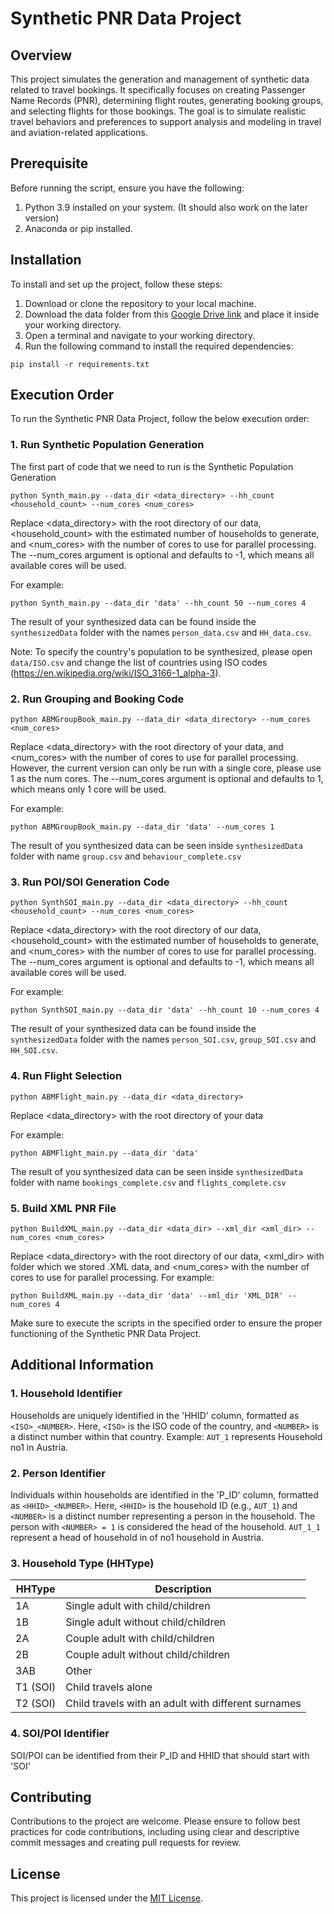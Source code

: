 # Synthetic PNR Data Project

## Overview
This project simulates the generation and management of synthetic data related to travel bookings. It specifically focuses on creating Passenger Name Records (PNR), determining flight routes, generating booking groups, and selecting flights for those bookings. The goal is to simulate realistic travel behaviors and preferences to support analysis and modeling in travel and aviation-related applications.

## Prerequisite
Before running the script, ensure you have the following:
1. Python 3.9 installed on your system. (It should also work on the later version)
2. Anaconda or pip installed.

## Installation
To install and set up the project, follow these steps:
1. Download or clone the repository to your local machine.
2. Download the data folder from this [Google Drive link](https://drive.google.com/drive/folders/1fZSUiiTk_jU4gRSipsJrQ23uyKOqeQOs) and place it inside your working directory.
3. Open a terminal and navigate to your working directory.
4. Run the following command to install the required dependencies:
```
pip install -r requirements.txt
```




## Execution Order
To run the Synthetic PNR Data Project, follow the below execution order:
### 1. Run Synthetic Population Generation
The first part of code that we need to run is the Synthetic Population Generation
```
python Synth_main.py --data_dir <data_directory> --hh_count <household_count> --num_cores <num_cores>    
```
    
  Replace <data_directory> with the root directory of our data, <household_count> with the estimated number of households to generate, and <num_cores> with the number of cores to use for parallel processing. The --num_cores argument is optional and defaults to -1, which means all available cores will be used.

  For example:
  ```
  python Synth_main.py --data_dir 'data' --hh_count 50 --num_cores 4  
  ```
  The result of your synthesized data can be found inside the `synthesizedData` folder with the names `person_data.csv` and `HH_data.csv`.

  Note: To specify the country's population to be synthesized, please open `data/ISO.csv` and change the list of countries using ISO codes (https://en.wikipedia.org/wiki/ISO_3166-1_alpha-3).

### 2. Run Grouping and Booking Code
```
python ABMGroupBook_main.py --data_dir <data_directory> --num_cores <num_cores>    
```
    
  Replace <data_directory> with the root directory of your data, and <num_cores> with the number of cores to use for parallel processing. However, the current version can only be run with a single core, please use 1 as the num cores. The --num_cores argument is optional and defaults to 1, which means only 1 core will be used.

  For example:
  ```
  python ABMGroupBook_main.py --data_dir 'data' --num_cores 1  
  ```
  The result of you synthesized data can be seen inside `synthesizedData` folder  with name `group.csv` and `behaviour_complete.csv`

### 3. Run POI/SOI Generation Code
```
python SynthSOI_main.py --data_dir <data_directory> --hh_count <household_count> --num_cores <num_cores>    
```
    
  Replace <data_directory> with the root directory of our data, <household_count> with the estimated number of households to generate, and <num_cores> with the number of cores to use for parallel processing. The --num_cores argument is optional and defaults to -1, which means all available cores will be used.

  For example:
  ```
  python SynthSOI_main.py --data_dir 'data' --hh_count 10 --num_cores 4  
  ```
  The result of your synthesized data can be found inside the `synthesizedData` folder with the names `person_SOI.csv`, `group_SOI.csv` and `HH_SOI.csv`.


### 4. Run Flight Selection
```
python ABMFlight_main.py --data_dir <data_directory>     
```
    
  Replace <data_directory> with the root directory of your data

  For example:
  ```
  python ABMFlight_main.py --data_dir 'data' 
  ```
  The result of you synthesized data can be seen inside `synthesizedData` folder  with name `bookings_complete.csv` and `flights_complete.csv`
### 5. Build XML PNR File
```
python BuildXML_main.py --data_dir <data_dir> --xml_dir <xml_dir> --num_cores <num_cores>     
```
Replace <data_directory> with the root directory of our data, <xml_dir> with folder which we stored .XML data, and <num_cores> with the number of cores to use for parallel processing. 
For example:
  ```
  python BuildXML_main.py --data_dir 'data' --xml_dir 'XML_DIR' --num_cores 4 
  ```

  Make sure to execute the scripts in the specified order to ensure the proper functioning of the Synthetic PNR Data Project.

## Additional Information

### 1. Household Identifier
Households are uniquely identified in the 'HHID' column, formatted as `<ISO>_<NUMBER>`. Here, `<ISO>` is the ISO code of the country, and `<NUMBER>` is a distinct number within that country. 
Example: `AUT_1` represents Household no1 in Austria.

### 2. Person Identifier
Individuals within households are identified in the 'P_ID' column, formatted as `<HHID>_<NUMBER>`. Here, `<HHID>` is the household ID (e.g., `AUT_1`) and `<NUMBER>` is a distinct number representing a person in the household. The person with `<NUMBER> = 1` is considered the head of the household. `AUT_1_1` represent a head of household in of no1 household in Austria.

### 3. Household Type (HHType)

| HHType  | Description                                  |
|---------|----------------------------------------------|
| 1A      | Single adult with child/children             |
| 1B      | Single adult without child/children          |
| 2A      | Couple adult with child/children             |
| 2B      | Couple adult without child/children          |
| 3AB     | Other                                        |
| T1 (SOI)| Child travels alone                          |
| T2 (SOI)| Child travels with an adult with different surnames |


### 4. SOI/POI Identifier
SOI/POI can be identified from their P_ID and HHID that should start with 'SOI'


## Contributing
Contributions to the project are welcome. Please ensure to follow best practices for code contributions, including using clear and descriptive commit messages and creating pull requests for review.

## License
This project is licensed under the [MIT License](LICENSE).


 
